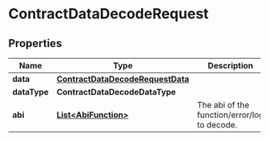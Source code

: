 

# ContractDataDecodeRequest


## Properties

| Name | Type | Description | Notes |
|------------ | ------------- | ------------- | -------------|
|**data** | [**ContractDataDecodeRequestData**](ContractDataDecodeRequestData.md) |  |  |
|**dataType** | **ContractDataDecodeDataType** |  |  |
|**abi** | [**List&lt;AbiFunction&gt;**](AbiFunction.md) | The abi of the function/error/log to decode. |  [optional] |



